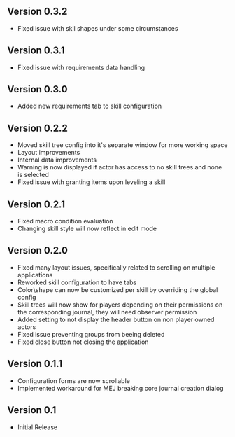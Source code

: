 ## Version 0.3.2
- Fixed issue with skil shapes under some circumstances

## Version 0.3.1
- Fixed issue with requirements data handling

## Version 0.3.0
- Added new requirements tab to skill configuration

## Version 0.2.2
- Moved skill tree config into it's separate window for more working space
- Layout improvements
- Internal data improvements
- Warning is now displayed if actor has access to no skill trees and none is selected
- Fixed issue with granting items upon leveling a skill

## Version 0.2.1
- Fixed macro condition evaluation
- Changing skill style will now reflect in edit mode

## Version 0.2.0
- Fixed many layout issues, specifically related to scrolling on multiple applications
- Reworked skill configuration to have tabs
- Color\shape can now be customized per skill by overriding the global config
- Skill trees will now show for players depending on their permissions on the corresponding journal, they will need observer permission
- Added setting to not display the header button on non player owned actors
- Fixed issue preventing groups from beeing deleted
- Fixed close button not closing the application

## Version 0.1.1
- Configuration forms are now scrollable
- Implemented workaround for MEJ breaking core journal creation dialog

## Version 0.1
- Initial Release

